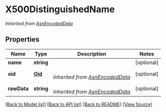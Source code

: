 ﻿# X500DistinguishedName


*Inherited from [AsnEncodedData](AsnEncodedData.md)*
## Properties
Name | Type | Description | Notes
------------ | ------------- | ------------- | -------------
**name** | **string** |  | [optional]
**oid** | [**Oid**](Oid.md) | <br />*Inherited from [AsnEncodedData](AsnEncodedData.md)* | [optional]
**rawData** | **string** | <br />*Inherited from [AsnEncodedData](AsnEncodedData.md)* | [optional]

[[Back to Model list]](../README.md#documentation-for-models) [[Back to API list]](../README.md#documentation-for-api-endpoints) [[Back to README]](../README.md) [[View Source]](../src/models/x500DistinguishedName.ts)

